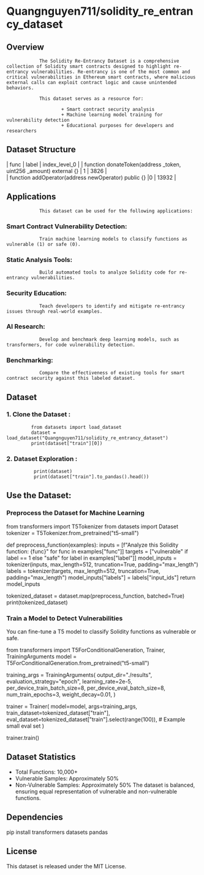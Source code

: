 # Quangnguyen711/solidity_re_entrancy_dataset

   ## Overview
                The Solidity Re-Entrancy Dataset is a comprehensive collection of Solidity smart contracts designed to highlight re-entrancy vulnerabilities. Re-entrancy is one of the most common and critical vulnerabilities in Ethereum smart contracts, where malicious external calls can exploit contract logic and cause unintended behaviors.

                This dataset serves as a resource for:

                        + Smart contract security analysis
                        + Machine learning model training for vulnerability detection
                        + Educational purposes for developers and researchers


## Dataset Structure
 | func | label	| index_level_0  |
 | function donateToken(address _token, uint256 _amount) external {} | 1 |	3826   |                   
 | function addOperator(address newOperator) public {}	 |0 |	13932 |


  ## Applications
                This dataset can be used for the following applications:

### Smart Contract Vulnerability Detection:
                Train machine learning models to classify functions as vulnerable (1) or safe (0).

### Static Analysis Tools:
                Build automated tools to analyze Solidity code for re-entrancy vulnerabilities.

### Security Education:
                Teach developers to identify and mitigate re-entrancy issues through real-world examples.

### AI Research:
                Develop and benchmark deep learning models, such as transformers, for code vulnerability detection.

### Benchmarking:
                Compare the effectiveness of existing tools for smart contract security against this labeled dataset.


## Dataset  
 ### 1. Clone the Dataset  :

             from datasets import load_dataset
             dataset = load_dataset("Quangnguyen711/solidity_re_entrancy_dataset")
             print(dataset["train"][0])
            
 ### 2. Dataset Exploration :

              print(dataset)
              print(dataset["train"].to_pandas().head())


## Use the Dataset:

### Preprocess the Dataset for Machine Learning

from transformers import T5Tokenizer
from datasets import Dataset
tokenizer = T5Tokenizer.from_pretrained("t5-small")


def preprocess_function(examples):
    inputs = [f"Analyze this Solidity function: {func}" for func in examples["func"]]
    targets = ["vulnerable" if label == 1 else "safe" for label in examples["label"]]
    model_inputs = tokenizer(inputs, max_length=512, truncation=True, padding="max_length")
    labels = tokenizer(targets, max_length=512, truncation=True, padding="max_length")
    model_inputs["labels"] = labels["input_ids"]
    return model_inputs


tokenized_dataset = dataset.map(preprocess_function, batched=True)
print(tokenized_dataset)


### Train a Model to Detect Vulnerabilities


You can fine-tune a T5 model to classify Solidity functions as vulnerable or safe.

from transformers import T5ForConditionalGeneration, Trainer, TrainingArguments
model = T5ForConditionalGeneration.from_pretrained("t5-small")


training_args = TrainingArguments(
    output_dir="./results",
    evaluation_strategy="epoch",
    learning_rate=2e-5,
    per_device_train_batch_size=8,
    per_device_eval_batch_size=8,
    num_train_epochs=3,
    weight_decay=0.01,
)


trainer = Trainer(
    model=model,
    args=training_args,
    train_dataset=tokenized_dataset["train"],
    eval_dataset=tokenized_dataset["train"].select(range(100)), # Example small eval set
)


trainer.train()


## Dataset Statistics

+ Total Functions: 10,000+
+ Vulnerable Samples: Approximately 50%
+ Non-Vulnerable Samples: Approximately 50%
The dataset is balanced, ensuring equal representation of vulnerable and non-vulnerable functions.


## Dependencies

pip install transformers datasets pandas

## License

This dataset is released under the MIT License.

       


